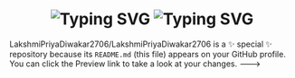 <div align="center">
    <h1>
        <img src="https://readme-typing-svg.herokuapp.com?font=Jetbrains+mono&size=40&duration=3000&color=F26722&center=true&vCenter=true&width=435&lines=Hey..+I+am+Lakshmi+Priya+Diwakar..." alt="Typing SVG" />
        <img src="https://readme-typing-svg.herokuapp.com?font=Jetbrains+mono&size=40&duration=3000&color=007FFF&center=true&vCenter=true&width=435&lines=Welcome+to+my+Github.." alt="Typing SVG" />
    </h1>
</div>



LakshmiPriyaDiwakar2706/LakshmiPriyaDiwakar2706 is a ✨ special ✨ repository because its `README.md` (this file) appears on your GitHub profile.
You can click the Preview link to take a look at your changes.
--->
